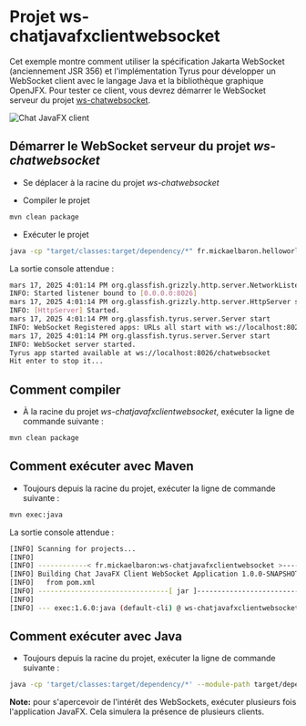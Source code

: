 # Projet ws-chatjavafxclientwebsocket

Cet exemple montre comment utiliser la spécification Jakarta WebSocket (anciennement JSR 356) et l'implémentation Tyrus pour développer un WebSocket client avec le langage Java et la bibliothèque graphique OpenJFX. Pour tester ce client, vous devrez démarrer le WebSocket serveur du projet [ws-chatwebsocket](../ws-chatwebsocket).

![Chat JavaFX client](./images/ws-chatjavafxclientwebsocket.png "Chat JavaFX client")

## Démarrer le WebSocket serveur du projet _ws-chatwebsocket_

- Se déplacer à la racine du projet _ws-chatwebsocket_

- Compiler le projet

```bash
mvn clean package
```

- Exécuter le projet

```bash
java -cp "target/classes:target/dependency/*" fr.mickaelbaron.helloworldwebsocket.HelloworldWebSocketLauncher
```

La sortie console attendue :

```bash
mars 17, 2025 4:01:14 PM org.glassfish.grizzly.http.server.NetworkListener start
INFO: Started listener bound to [0.0.0.0:8026]
mars 17, 2025 4:01:14 PM org.glassfish.grizzly.http.server.HttpServer start
INFO: [HttpServer] Started.
mars 17, 2025 4:01:14 PM org.glassfish.tyrus.server.Server start
INFO: WebSocket Registered apps: URLs all start with ws://localhost:8026
mars 17, 2025 4:01:14 PM org.glassfish.tyrus.server.Server start
INFO: WebSocket server started.
Tyrus app started available at ws://localhost:8026/chatwebsocket
Hit enter to stop it...
```

## Comment compiler

- À la racine du projet _ws-chatjavafxclientwebsocket_, exécuter la ligne de commande suivante :

```bash
mvn clean package
```

## Comment exécuter avec Maven

- Toujours depuis la racine du projet, exécuter la ligne de commande suivante :

```bash
mvn exec:java
```

La sortie console attendue :

```bash
[INFO] Scanning for projects...
[INFO]
[INFO] ------------< fr.mickaelbaron:ws-chatjavafxclientwebsocket >------------
[INFO] Building Chat JavaFX Client WebSocket Application 1.0.0-SNAPSHOT
[INFO]   from pom.xml
[INFO] --------------------------------[ jar ]---------------------------------
[INFO]
[INFO] --- exec:1.6.0:java (default-cli) @ ws-chatjavafxclientwebsocket ---
```

## Comment exécuter avec Java

- Toujours depuis la racine du projet, exécuter la ligne de commande suivante :

```bash
java -cp 'target/classes:target/dependency/*' --module-path target/dependency --add-modules=javafx.fxml,javafx.controls fr.mickaelbaron.chatjavafxclientwebsocket.ChatJavaFXClientWebSocketApplication
```

**Note:** pour s'apercevoir de l'intérêt des WebSockets, exécuter plusieurs fois l'application JavaFX. Cela simulera la présence de plusieurs clients.
